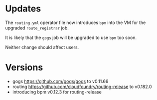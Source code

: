 # Updates

The `routing.yml` operator file now introduces `bpm` into the VM for the upgraded `route_registrar` job.

It is likely that the `gogs` job will be upgraded to use `bpm` too soon.

Neither change should affect users.

# Versions

* gogs https://github.com/gogs/gogs to v0.11.66
* routing https://github.com/cloudfoundry/routing-release to v0.182.0
* introducing bpm v0.12.3 for routing-release